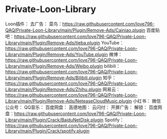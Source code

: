 # Private-Loon-Library
Loon插件：
  去广告：
    菜鸟：https://raw.githubusercontent.com/love796-QAQ/Private-Loon-Library/main/Plugin/Remove-Ads/Cainiao.plugin
    百度贴吧：https://raw.githubusercontent.com/love796-QAQ/Private-Loon-Library/main/Plugin/Remove-Ads/tieba.plugin
    YouTube：https://raw.githubusercontent.com/love796-QAQ/Private-Loon-Library/main/Plugin/Remove-Ads/YouTube.plugin
    微博：https://raw.githubusercontent.com/love796-QAQ/Private-Loon-Library/main/Plugin/Remove-Ads/Weibo.plugin
    bilibili：https://raw.githubusercontent.com/love796-QAQ/Private-Loon-Library/main/Plugin/Remove-Ads/Bilibili.plugin
    知乎：https://raw.githubusercontent.com/love796-QAQ/Private-Loon-Library/main/Plugin/Remove-Ads/Zhihu.plugin
    网易云：https://raw.githubusercontent.com/love796-QAQ/Private-Loon-Library/main/Plugin/Remove-Ads/NeteaseCloudMusic.plugin
    小红书：
    微信公众号：
    QQ音乐：
    百度网盘：
    高德地图：
    云闪付：
    开屏广告：
  解锁：
    百度网盘：https://raw.githubusercontent.com/love796-QAQ/Private-Loon-Library/main/Plugin/Crack/BaiduNetDisk.plugin
    Spotify：https://raw.githubusercontent.com/love796-QAQ/Private-Loon-Library/main/Plugin/Crack/spotify.plugin

